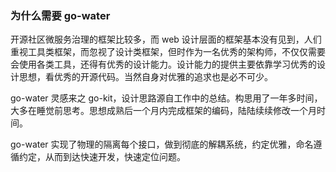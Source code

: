 ### 为什么需要 go-water
开源社区微服务治理的框架比较多，而 web 设计层面的框架基本没有见到，人们重视工具类框架，而忽视了设计类框架，但时作为一名优秀的架构师，不仅仅需要会使用各类工具，还得有优秀的设计能力。设计能力的提供主要依靠学习优秀的设计思想，看优秀的开源代码。当然自身对优雅的追求也是必不可少。

go-water 灵感来之 go-kit，设计思路源自工作中的总结。构思用了一年多时间，大多在睡觉前思考。思想成熟后一个月内完成框架的编码，陆陆续续修改一个月时间。

go-water 实现了物理的隔离每个接口，做到彻底的解耦系统，约定优雅，命名遵循约定，从而到达快速开发，快速定位问题。